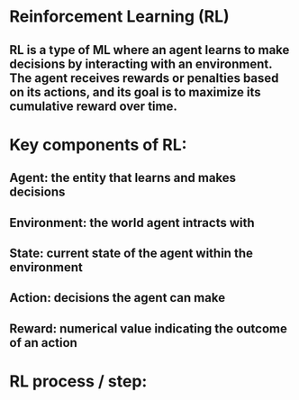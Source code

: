 # Reinforcement Learning (RL)
## RL is a type of ML where an agent learns to make decisions by interacting with an environment. The agent receives rewards or penalties based on its actions, and its goal is to maximize its cumulative reward over time.

# Key components of RL:
## Agent: the entity that learns and makes decisions
## Environment: the world agent intracts with
## State: current state of the agent within the environment
## Action: decisions the agent can make
## Reward: numerical value indicating the outcome of an action

# RL process / step:


